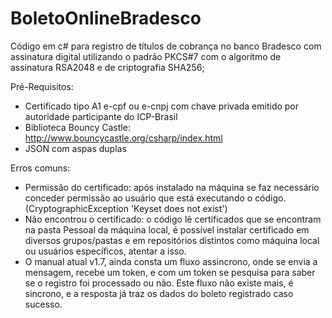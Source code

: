# BoletoOnlineBradesco

Código em c# para registro de títulos de cobrança no banco Bradesco com assinatura digital utilizando o padrão PKCS#7 com o algoritmo de assinatura RSA2048 e de criptografia SHA256;

Pré-Requisitos: 

- Certificado tipo A1 e-cpf ou e-cnpj com chave privada emitido por autoridade participante do ICP-Brasil
- Biblioteca Bouncy Castle: http://www.bouncycastle.org/csharp/index.html
- JSON com aspas duplas

Erros comuns:

- Permissão do certificado: após instalado na máquina se faz necessário conceder permissão ao usuário que está executando o código. (CryptographicException 'Keyset does not exist')
- Não encontrou o certificado: o código lê certificados que se encontram na pasta Pessoal da máquina local, é possível instalar certificado em diversos grupos/pastas e em repositórios distintos como máquina local ou usuários específicos, atentar a isso.
- O manual atual v1.7, ainda consta um fluxo assincrono, onde se envia a mensagem, recebe um token, e com um token se pesquisa para saber se o registro foi processado ou não. Este fluxo não existe mais, é sincrono, e a resposta já traz os dados do boleto registrado caso sucesso.
